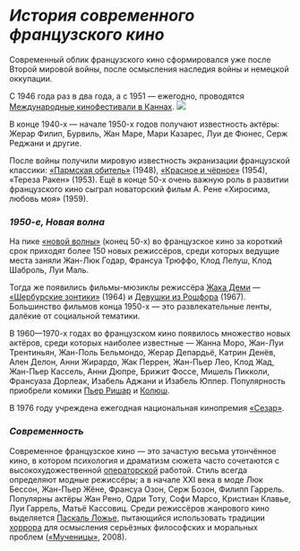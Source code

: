 # _История современного французского кино_
Современный облик французского кино сформировался уже после Второй мировой войны, после осмысления наследия войны и немецкой оккупации.

С 1946 года раз в два года, а с 1951 — ежегодно, проводятся [Международные кинофестивали в Каннах](https://ru.wikipedia.org/wiki/Каннский_кинофестиваль).
![](https://upload.wikimedia.org/wikipedia/commons/6/6f/Juliette_Binoche_and_Jean_Reno.jpg)

В конце 1940-х — начале 1950-х годов получают известность актёры: Жерар Филип, Бурвиль, Жан Маре, Мари Казарес, Луи де Фюнес, Серж Реджани и другие.

После войны получили мировую известность экранизации французской классики: [«Пармская обитель»](https://ru.wikipedia.org/wiki/Пармская_обитель_(фильм)) (1948), [«Красное и чёрное»](https://ru.wikipedia.org/wiki/Красное_и_чёрное) (1954), «Тереза Ракен» (1953). Ещё в конце 50-х очень важную роль в развитии французского кино сыграл новаторский фильм А. Рене «Хиросима, любовь моя» (1959).
### _1950-е, Новая волна_
На пике [«новой волны»](https://ru.wikipedia.org/wiki/Французская_новая_волна) (конец 50-х) во французское кино за короткий срок приходят более 150 новых режиссёров, среди которых ведущие места заняли Жан-Люк Годар, Франсуа Трюффо, Клод Лелуш, Клод Шаброль, Луи Маль.

Тогда же появились фильмы-мюзиклы режиссёра [Жака Деми](https://ru.wikipedia.org/wiki/Деми,_Жак) — [«Шербурские зонтики»](https://ru.wikipedia.org/wiki/Шербурские_зонтики) (1964) и [Девушки из Рошфора](https://ru.wikipedia.org/wiki/Девушки_из_Рошфора) (1967). Большинство фильмов конца 1950-х — это развлекательные ленты, далёкие от социальной тематики.

В 1960—1970-х годах во французском кино появилось множество новых актёров, среди которых наиболее известные — Жанна Моро, Жан-Луи Трентиньян, Жан-Поль Бельмондо, Жерар Депардьё, Катрин Денёв, Ален Делон, Анни Жирардо, Жак Перрен, Жан-Пьер Лео, Клод Жад, Жан-Пьер Кассель, Анни Дюпре, Брижит Фоссе, Мишель Пикколи, Франсуаза Дорлеак, Изабель Аджани и Изабель Юппер. Популярность приобрели комики [Пьер Ришар](https://ru.wikipedia.org/wiki/Ришар,_Пьер) и [Колюш](https://ru.wikipedia.org/wiki/Колюш).

В 1976 году учреждена ежегодная национальная кинопремия [«Сезар»](https://ru.wikipedia.org/wiki/Сезар_(кинопремия)).
### _Современность_
Современное французское кино — это зачастую весьма утончённое кино, в котором психология и драматизм сюжета часто сочетаются с высокохудожественной [операторской](https://ru.wikipedia.org/wiki/Кинооператор) работой. Стиль всегда определяют модные режиссёры; а в начале XXI века в моде Люк Бессон, Жан-Пьер Жёне, Франсуа Озон, Серж Бозон, Филипп Гаррель. Популярны актёры Жан Рено, Одри Тоту, Софи Марсо, Кристиан Клавье, Луи Гаррель, Матьё Кассовиц. Среди режиссёров жанрового кино выделяется [Паскаль Ложье](https://ru.wikipedia.org/wiki/Ложье,_Паскаль), пытающийся использовать традиции [хоррора](https://ru.wikipedia.org/wiki/Фильм_ужасов) для осмысления серьёзных философских и моральных проблем ([«Мученицы»](https://ru.wikipedia.org/wiki/Мученицы_(фильм)), 2008).